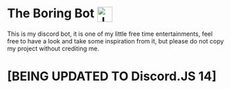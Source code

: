 # The Boring Bot <img align="center" alt="Java" width="35px" src="https://raw.githubusercontent.com/leuconxyz/leuconxyz/main/Icons/tbc.png?raw=true"/>
This is my discord bot, it is one of my little free time entertainments, feel free to have a look and take some inspiration from it, but please do not copy my project without crediting me.


# [BEING UPDATED TO Discord.JS 14]

